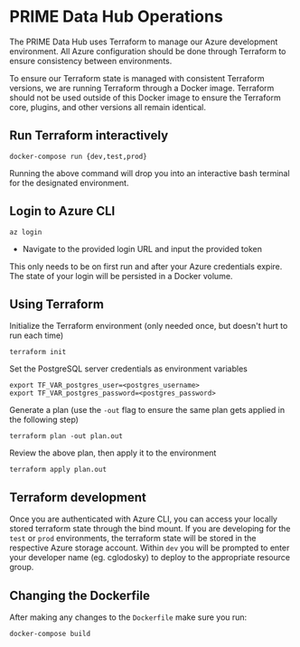 # PRIME Data Hub Operations

The PRIME Data Hub uses Terraform to manage our Azure development environment. All Azure configuration should be done through Terraform to ensure consistency between environments.

To ensure our Terraform state is managed with consistent Terraform versions, we are running Terraform through a Docker image. Terraform should not be used outside of this Docker image to ensure the Terraform core, plugins, and other versions all remain identical.


## Run Terraform interactively

```docker-compose run {dev,test,prod}```

Running the above command will drop you into an interactive bash terminal for the designated environment.


## Login to Azure CLI

```az login```
- Navigate to the provided login URL and input the provided token

This only needs to be on first run and after your Azure credentials expire. The state of your login will be persisted in a Docker volume.


## Using Terraform

Initialize the Terraform environment (only needed once, but doesn't hurt to run each time)
```
terraform init
```

Set the PostgreSQL server credentials as environment variables
```
export TF_VAR_postgres_user=<postgres_username>
export TF_VAR_postgres_password=<postgres_password>
```

Generate a plan (use the  `-out` flag to ensure the same plan gets applied in the following step)
```
terraform plan -out plan.out
```

Review the above plan, then apply it to the environment
```
terraform apply plan.out
```


## Terraform development

Once you are authenticated with Azure CLI, you can access your locally stored terraform state through the bind mount.  If you are developing for the `test` or `prod` environments, the terraform state will be stored in the respective Azure storage account. Within `dev` you will be prompted to enter your developer name (eg. cglodosky) to deploy to the appropriate resource group.


## Changing the Dockerfile

After making any changes to the `Dockerfile` make sure you run:

```
docker-compose build
```